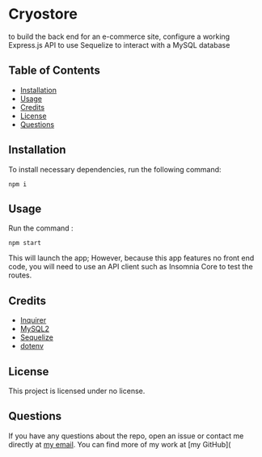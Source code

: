 # Cryostore
to build the back end for an e-commerce site, configure a working Express.js API to use Sequelize to interact with a MySQL database

## Table of Contents
* [Installation](#installation)
* [Usage](#usage)
* [Credits](#credits)
* [License](#license)
* [Questions](#questions)


## Installation
To install necessary dependencies, run the following command:
```
npm i
```

## Usage
Run the command :
```
npm start
```
This will launch the app; However, because this app features no front end code, you will need to use an API client such as Insomnia Core to test the routes.
## Credits
* [Inquirer](https://www.npmjs.com/package/inquirer)
* [MySQL2](https://www.npmjs.com/package/mysql2)
* [Sequelize](https://www.npmjs.com/package/sequelize)
* [dotenv](https://www.npmjs.com/package/dotenv)

## License
This project is licensed under no license.

## Questions
If you have any questions about the repo, open an issue or contact me directly at 
[my email](mailto:"samtisme@gmail.com"). You can find more of my work at [my GitHub](
